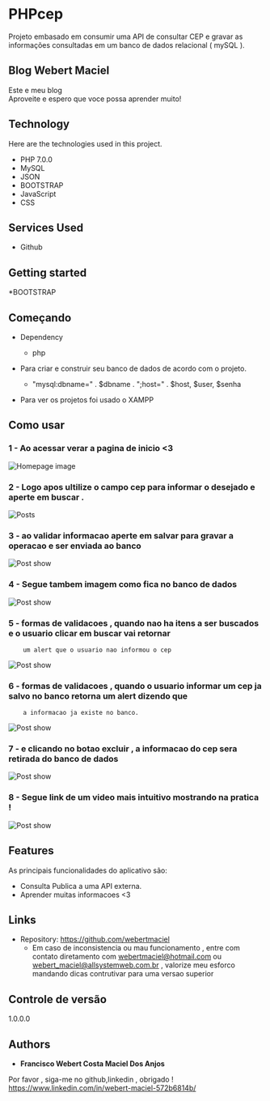 # PHPcep
Projeto embasado em consumir uma API de consultar CEP e gravar as informações consultadas em um banco de dados relacional ( mySQL ).




## Blog Webert Maciel
Este e meu blog  
Aproveite e espero que voce possa aprender muito!


## Technology 

Here are the technologies used in this project.

* PHP  7.0.0
* MySQL
* JSON
* BOOTSTRAP
* JavaScript
* CSS

## Services Used

* Github


## Getting started
*BOOTSTRAP

## Começando

* Dependency
  - php  

* Para criar e construir seu banco de dados de acordo com o projeto.
  - "mysql:dbname=" . $dbname . ";host=" . $host, $user, $senha
  
* Para ver os projetos foi usado o XAMPP


## Como usar

### 1 - Ao acessar verar a pagina de inicio <3

![Homepage image](https://github.com/webertmaciel/PHPcep/blob/main/cepphp/readme/inicio.png)

### 2 - Logo apos ultilize o campo cep para informar o desejado e aperte em buscar .

![Posts](https://github.com/webertmaciel/PHPcep/blob/main/cepphp/readme/buscar.png)

### 3 - ao validar informacao aperte em salvar para gravar a operacao e ser enviada ao banco

![Post show](https://github.com/webertmaciel/PHPcep/blob/main/cepphp/readme/print1.png)

### 4 - Segue tambem imagem como fica no banco de dados

![Post show](https://github.com/webertmaciel/PHPcep/blob/main/cepphp/readme/banco1.png)

### 5 - formas de validacoes , quando nao ha itens a ser buscados e o usuario clicar em buscar vai retornar
        um alert que o usuario nao informou o cep

![Post show](https://github.com/webertmaciel/PHPcep/blob/main/cepphp/readme/print2.png)

### 6 - formas de validacoes , quando o usuario informar um cep ja salvo no banco retorna um alert dizendo que
        a informacao ja existe no banco. 

![Post show](https://github.com/webertmaciel/PHPcep/blob/main/cepphp/readme/print3.png)

### 7 - e clicando no botao excluir , a informacao do cep sera retirada do banco de dados

![Post show](https://github.com/webertmaciel/PHPcep/blob/main/cepphp/readme/print4.png)

### 8 - Segue link de um video mais intuitivo mostrando na pratica !

![Post show](https://youtu.be/8XfY3asxigc)



## Features

As principais funcionalidades do aplicativo são:
 - Consulta Publica a uma API externa.
 - Aprender muitas informacoes <3


## Links
  - Repository: https://github.com/webertmaciel
    - Em caso de inconsistencia ou mau funcionamento , entre com contato diretamento com
      webertmaciel@hotmail.com ou webert_maciel@allsystemweb.com.br , valorize meu esforco
      mandando dicas contrutivar para uma versao superior
      

  ## Controle de versão

  1.0.0.0


  ## Authors

  * **Francisco Webert Costa Maciel Dos Anjos** 

  Por favor , siga-me no github,linkedin , obrigado !
  https://www.linkedin.com/in/webert-maciel-572b6814b/
